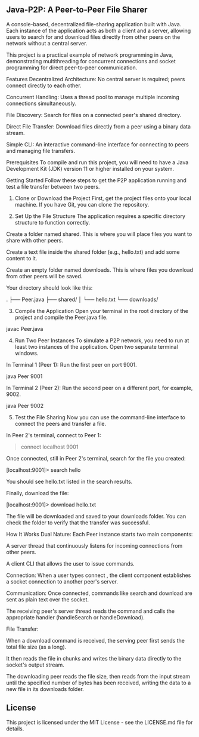 Java-P2P: A Peer-to-Peer File Sharer
---------------
A console-based, decentralized file-sharing application built with Java. Each instance of the application acts as both a client and a server, allowing users to search for and download files directly from other peers on the network without a central server.

This project is a practical example of network programming in Java, demonstrating multithreading for concurrent connections and socket programming for direct peer-to-peer communication.

Features
Decentralized Architecture: No central server is required; peers connect directly to each other.

Concurrent Handling: Uses a thread pool to manage multiple incoming connections simultaneously.

File Discovery: Search for files on a connected peer's shared directory.

Direct File Transfer: Download files directly from a peer using a binary data stream.

Simple CLI: An interactive command-line interface for connecting to peers and managing file transfers.

Prerequisites
To compile and run this project, you will need to have a Java Development Kit (JDK) version 11 or higher installed on your system.

Getting Started
Follow these steps to get the P2P application running and test a file transfer between two peers.

1. Clone or Download the Project
First, get the project files onto your local machine. If you have Git, you can clone the repository.

2. Set Up the File Structure
The application requires a specific directory structure to function correctly.

Create a folder named shared. This is where you will place files you want to share with other peers.

Create a text file inside the shared folder (e.g., hello.txt) and add some content to it.

Create an empty folder named downloads. This is where files you download from other peers will be saved.

Your directory should look like this:

.
├── Peer.java
├── shared/
│   └── hello.txt
└── downloads/

3. Compile the Application
Open your terminal in the root directory of the project and compile the Peer.java file.

javac Peer.java

4. Run Two Peer Instances
To simulate a P2P network, you need to run at least two instances of the application. Open two separate terminal windows.

In Terminal 1 (Peer 1):
Run the first peer on port 9001.

java Peer 9001

In Terminal 2 (Peer 2):
Run the second peer on a different port, for example, 9002.

java Peer 9002

5. Test the File Sharing
Now you can use the command-line interface to connect the peers and transfer a file.

In Peer 2's terminal, connect to Peer 1:

> connect localhost 9001

Once connected, still in Peer 2's terminal, search for the file you created:

[localhost:9001]> search hello

You should see hello.txt listed in the search results.

Finally, download the file:

[localhost:9001]> download hello.txt

The file will be downloaded and saved to your downloads folder. You can check the folder to verify that the transfer was successful.

How It Works
Dual Nature: Each Peer instance starts two main components:

A server thread that continuously listens for incoming connections from other peers.

A client CLI that allows the user to issue commands.

Connection: When a user types connect <host> <port>, the client component establishes a socket connection to another peer's server.

Communication: Once connected, commands like search and download are sent as plain text over the socket.

The receiving peer's server thread reads the command and calls the appropriate handler (handleSearch or handleDownload).

File Transfer:

When a download command is received, the serving peer first sends the total file size (as a long).

It then reads the file in chunks and writes the binary data directly to the socket's output stream.

The downloading peer reads the file size, then reads from the input stream until the specified number of bytes has been received, writing the data to a new file in its downloads folder.

License
-----------
This project is licensed under the MIT License - see the LICENSE.md file for details.